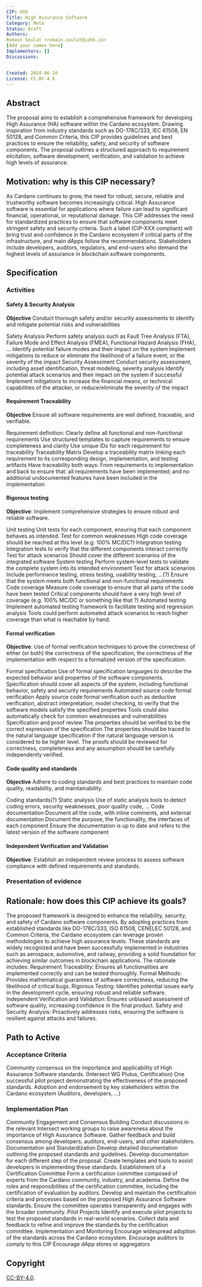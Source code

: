 ```yaml
---
CIP: XXX
Title: High Assurance Software
Category: Meta
Status: Draft
Authors:
Romain Soulat <romain.soulat@iohk.io>
[Add your names here]
Implementers: []
Discussions:


Created: 2024-06-20
License: CC-BY-4.0
---
```


## Abstract

The proposal aims to establish a comprehensive framework for developing High Assurance (HA) software within the Cardano ecosystem. Drawing inspiration from industry standards such as DO-178C/333, IEC 61508, EN 50128, and Common Criteria, this CIP provides guidelines and best practices to ensure the reliability, safety, and security of software components. The proposal outlines a structured approach to requirement elicitation, software development, verification, and validation to achieve high levels of assurance.

## Motivation: why is this CIP necessary?
As Cardano continues to grow, the need for robust, secure, reliable and trustworthy software becomes increasingly critical. High Assurance software is essential for applications where failure can lead to significant financial, operational, or reputational damage. This CIP addresses the need for standardized practices to ensure that software components meet stringent safety and security criteria. Such a label (CIP-XXX compliant) will bring trust and confidence in the Cardano ecosystem if critical parts of the infrastructure, and main dApps follow the recommendations. Stakeholders include developers, auditors, regulators, and end-users who demand the highest levels of assurance in blockchain software components.

## Specification

### Activities
#### Safety & Security Analysis
**Objective** Conduct thorough safety and/or security assessments to identify and mitigate potential risks and vulnerabilities

Safety Analysis
Perform safety analysis such as Fault Tree Analysis (FTA), Failure Mode and Effect Analysis (FMEA), Functional Hazard Analysis (FHA), …
Identify potential failure modes and their impact on the system
Implement mitigations to reduce or eliminate the likelihood of a failure event, or the severity of the impact 
Security Assessment
Conduct security assessment, including asset identification, threat modeling, severity analysis
Identify potential attack scenarios and their impact on the system if successful
Implement mitigations to increase the financial means, or technical capabilities of the attacker, or reduce/eliminate the severity of the impact



#### Requirement Traceability
**Objective** Ensure all software requirements are well defined, traceable, and verifiable.

Requirement definition:
Clearly define all functional and non-functional requirements
Use structured templates to capture requirements to ensure completeness and clarity
Use unique IDs for each requirement for traceability
Traceability Matrix
Develop a traceability matrix linking each requirement to its corresponding design, implementation, and testing artifacts
Have traceability both ways: From requirements to implementation and back to ensure that: all requirements have been implemented; and no additional undocumented features have been included in the implementation

#### Rigorous testing
**Objective**: Implement comprehensive strategies to ensure robust and reliable software.

Unit testing
Unit tests for each component, ensuring that each component behaves as intended.
Test for common weaknesses
High code coverage should be reached at this level (e.g. 100% MC/DC?)
Integration testing
Integration tests to verify that the different components interact correctly
Test for attack scenarios
Should cover the different scenarios of the integrated software
System testing
Perform system-level tests to validate the complete system into its intended environment
Test for attack scenarios
Include performance testing, stress testing, usability testing, …(?)
Ensure that the system meets both functional and non-functional requirements
Code coverage
Measure code coverage to ensure that all parts of the code have been tested
Critical components should have a very high level of coverage (e.g. 100% MC/DC or something like that ?)
Automated testing
Implement automated testing framework to facilitate testing and regression analysis
Tools could perform automated attack scenarios to reach higher coverage than what is reachable by hand.

#### Formal verification
**Objective**: Use of formal verification techniques to prove the correctness of either (or both) the correctness of the specification, the correctness of the implementation with respect to a formalized version of the specification.

Formal specification
Use of formal specification languages to describe the expected behavior and properties of the software components.
Specification should cover all aspects of the system, including functional behavior, safety and security requirements
Automated source code formal verification
Apply source code formal verification such as deductive verification, abstract interpretation, model checking, to verify that the software models satisfy the specified properties
Tools could also automatically check for common weaknesses and vulnerabilities
Specification and proof review
The properties should be verified to be the correct expression of the specification
The properties should be traced to the natural language specification if the natural language version is considered to be higher level.
The proofs should be reviewed for correctness, completeness and any assumption should be carefully independently verified.

####  Code quality and standards
**Objective** Adhere to coding standards and best practices to maintain code quality, readability, and maintainability.

Coding standards(?)
Static analysis
Use of static analysis tools to detect coding errors, security weaknesses, poor quality code, …
Code documentation
Document all the code, with inline comments, and external documentation
Document the purpose, the functionality, the interfaces of each component
Ensure the documentation is up to date and refers to the latest version of the software component
#### Independent Verification and Validation
**Objective**: Establish an independent review process to assess software compliance with defined requirements and standards.

### Presentation of evidence

## Rationale: how does this CIP achieve its goals?
The proposed framework is designed to enhance the reliability, security, and safety of Cardano software components. By adopting practices from established standards like DO-178C/333, ISO 61508, CENELEC 50128, and Common Criteria, the Cardano ecosystem can leverage proven methodologies to achieve high assurance levels. These standards are widely recognized and have been successfully implemented in industries such as aerospace, automotive, and railway, providing a solid foundation for achieving similar outcomes in blockchain applications. The rationale includes:
Requirement Traceability: Ensures all functionalities are implemented correctly and can be tested thoroughly.
Formal Methods: Provides mathematical guarantees of software correctness, reducing the likelihood of critical bugs.
Rigorous Testing: Identifies potential issues early in the development cycle, ensuring robust and reliable software.
Independent Verification and Validation: Ensures unbiased assessment of software quality, increasing confidence in the final product.
Safety and Security Analysis: Proactively addresses risks, ensuring the software is resilient against attacks and failures.


## Path to Active

### Acceptance Criteria
Community consensus on the importance and applicability of High Assurance Software standards. (Intersect WG Plutus, Certification)
One successful pilot project demonstrating the effectiveness of the proposed standards.
Adoption and endorsement by key stakeholders within the Cardano ecosystem (Auditors, developers, …)

### Implementation Plan
Community Engagement and Consensus Building
Conduct discussions in the relevant Intersect working groups to raise awareness about the importance of High Assurance Software.
Gather feedback and build consensus among developers, auditors, end-users, and other stakeholders.
Documentation and Standardization
Develop detailed documentation outlining the proposed standards and guidelines.
Develop documentation for each different step of the proposal.
Create templates and tools to assist developers in implementing these standards.
 Establishment of a Certification Committee
Form a certification committee composed of experts from the Cardano community, industry, and academia.
Define the roles and responsibilities of the certification committee, including the certification of evaluation by auditors.
Develop and maintain the certification criteria and processes based on the proposed High Assurance Software standards.
Ensure the committee operates transparently and engages with the broader community.
Pilot Projects
Identify and execute pilot projects to test the proposed standards in real-world scenarios.
Collect data and feedback to refine and improve the standards by the certification committee.
Implementation and Monitoring
Encourage widespread adoption of the standards across the Cardano ecosystem.
Encourage auditors to comply to this CIP
Encourage dApp stores or aggregators 
## Copyright
[CC-BY-4.0](https://creativecommons.org/licenses/by/4.0/legalcode).


